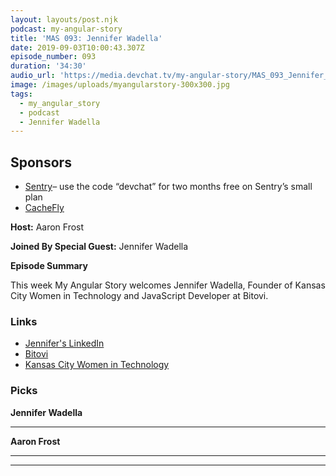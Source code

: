 ```yaml
---
layout: layouts/post.njk
podcast: my-angular-story
title: 'MAS 093: Jennifer Wadella'
date: 2019-09-03T10:00:43.307Z
episode_number: 093
duration: '34:30'
audio_url: 'https://media.devchat.tv/my-angular-story/MAS_093_Jennifer_Wadella.mp3'
image: /images/uploads/myangularstory-300x300.jpg
tags:
  - my_angular_story
  - podcast
  - Jennifer Wadella
---
```

## **Sponsors**

* [Sentry](http://sentry.io/)– use the code “devchat” for two months free on Sentry’s small plan
* [CacheFly](https://www.cachefly.com/)

**Host:** Aaron Frost

**Joined By Special Guest:**  Jennifer Wadella

**Episode Summary**

This week My Angular Story welcomes Jennifer Wadella, Founder of  Kansas City Women in Technology and JavaScript Developer at Bitovi. 



### **Links**

* [Jennifer's LinkedIn](https://www.linkedin.com/in/jennifer-wadella-7985b46/)
* [Bitovi](https://www.bitovi.com)
* [Kansas City Women in Technology](https://kcwomenintech.org)

### **Picks**

**Jennifer Wadella**

* ****

**Aaron Frost**

* ****

****
